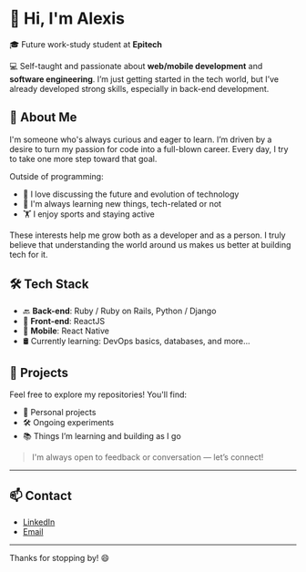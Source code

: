 # 👋 Hi, I'm Alexis

🎓 Future work-study student at **Epitech**

💻 Self-taught and passionate about **web/mobile development** and **software engineering**. I’m just getting started in the tech world, but I’ve already developed strong skills, especially in back-end development.


## 🚀 About Me

I'm someone who's always curious and eager to learn. I’m driven by a desire to turn my passion for code into a full-blown career. Every day, I try to take one more step toward that goal.

Outside of programming:
- 🤔 I love discussing the future and evolution of technology
- 🧠 I'm always learning new things, tech-related or not
- 🏋️ I enjoy sports and staying active

These interests help me grow both as a developer and as a person. I truly believe that understanding the world around us makes us better at building tech for it.

## 🛠️ Tech Stack

- 🔙 **Back-end**: Ruby / Ruby on Rails, Python / Django  
- 🎨 **Front-end**: ReactJS  
- 📱 **Mobile**: React Native  
- 🛢️ Currently learning: DevOps basics, databases, and more...

## 📂 Projects

Feel free to explore my repositories! You'll find:
- 🧪 Personal projects
- 🛠️ Ongoing experiments
- 📚 Things I’m learning and building as I go

> I'm always open to feedback or conversation — let’s connect!

---

## 📫 Contact

- [LinkedIn](www.linkedin.com/in/alexis-ferrere-142a3a267)
- [Email](alexferrere3@gmail.com)

---

Thanks for stopping by! 😄
